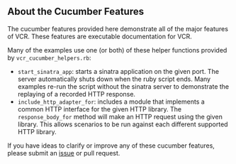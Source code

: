 ## About the Cucumber Features

The cucumber features provided here demonstrate all of the major features of
VCR.  These features are executable documentation for VCR.

Many of the examples use one (or both) of these helper functions
provided by `vcr_cucumber_helpers.rb`:

* `start_sinatra_app`: starts a sinatra application on the given port.
  The server automatically shuts down when the ruby script ends.  Many
  examples re-run the script without the sinatra server to demonstrate
  the replaying of a recorded HTTP response.
* `include_http_adapter_for`: includes a module that implements a common
  HTTP interface for the given HTTP library.  The `response_body_for`
  method will make an HTTP request using the given library.  This
  allows scenarios to be run against each different supported HTTP
  library.

If you have ideas to clarify or improve any of these cucumber features,
please submit an [issue](https://github.com/myronmarston/vcr/issues) or
pull request.
